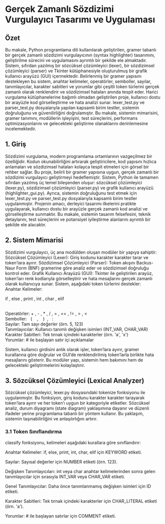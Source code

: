 # Gerçek Zamanlı Sözdizimi Vurgulayıcı Tasarımı ve Uygulaması
<h2> Özet </h2>

Bu makale, Python programlama dili kullanılarak geliştirilen, gramer tabanlı bir gerçek zamanlı sözdizimi vurgulayıcının (syntax highlighter) tasarımını, 
geliştirilme sürecini ve uygulamasını ayrıntılı bir şekilde ele almaktadır. Sistem, sıfırdan yazılmış bir sözcüksel çözümleyici (lexer), 
bir sözdizimsel çözümleyici (parser) ve Tkinter kütüphanesiyle oluşturulmuş bir grafik kullanıcı arayüzü (GUI) içermektedir. Belirlenmiş bir gramer yapısını destekleyen bu sistem, 
anahtar kelimeler, operatörler, semboller, sayılar, tanımlayıcılar, karakter sabitleri ve yorumlar gibi çeşitli token türlerini gerçek zamanlı olarak renklendirir ve sözdizimsel hataları anında tespit eder.
Harici vurgulama kütüphanelerine bağımlı olmadan geliştirilen proje, kullanıcı dostu bir arayüzle kod görselleştirme ve hata analizi sunar. lexer_test.py ve parser_test.py dosyalarıyla yapılan kapsamlı birim testler, 
sistemin doğruluğunu ve güvenilirliğini doğrulamıştır. Bu makale, sistemin mimarisini, gramer tanımını, modüllerin işleyişini, test süreçlerini, performans optimizasyonlarını ve gelecekteki geliştirme olanaklarını derinlemesine incelemektedir.

<h2> 1. Giriş </h2>

Sözdizimi vurgulama, modern programlama ortamlarının vazgeçilmez bir özelliğidir. Kodun okunabilirliğini artırarak geliştiricilere, kod yapısını hızlıca anlamaları ve sözdizimsel hataları kolayca tespit etmeleri için görsel bir rehber sağlar. Bu proje, belirli bir gramer yapısına uygun, gerçek zamanlı bir sözdizimi vurgulayıcı geliştirmeyi hedeflemiştir. Sistem, Python ile tamamen sıfırdan yazılmış üç temel bileşenden oluşur: sözcüksel çözümleyici (lexer.py), sözdizimsel çözümleyici (parser.py) ve grafik kullanıcı arayüzü (highlighter_gui.py). Ayrıca, sistemin doğruluğunu test etmek için lexer_test.py ve parser_test.py dosyalarıyla kapsamlı birim testler uygulanmıştır. Projenin amacı, derleyici tasarımı ilkelerini pratikte uygulayarak, kullanıcı dostu bir arayüzle gerçek zamanlı kod analizi ve görselleştirme sunmaktır. Bu makale, sistemin tasarım felsefesini, teknik detaylarını, test süreçlerini ve potansiyel iyileştirme alanlarını ayrıntılı bir şekilde ele alacaktır.


<h2>2. Sistem Mimarisi</h2>

Sözdizimi vurgulayıcı, üç ana modülden oluşan modüler bir yapıya sahiptir:
Sözcüksel Çözümleyici (Lexer): Giriş kodunu karakter karakter tarar ve token’lara ayırır.
Sözdizimsel Çözümleyici (Parser): Token akışını Backus-Naur Form (BNF) gramerine göre analiz eder ve sözdizimsel doğruluğu kontrol eder.
Grafik Kullanıcı Arayüzü (GUI): Tkinter ile geliştirilen arayüz, token’ları renk kodlarıyla görselleştirir ve hata mesajlarını gerçek zamanlı olarak kullanıcıya sunar.
Sistem, aşağıdaki token türlerini destekler:<br>
Anahtar Kelimeler: <p font-color = "red">if , else , print , int , char , elif </p> <br>
Operatörler: + , - , * , / , = , == , != , > , <<br>
Semboller: &nbsp;&nbsp;( &nbsp;&nbsp; , &nbsp;&nbsp;  )&nbsp;&nbsp;, &nbsp;&nbsp;:  <br>
Sayılar: Tam sayı değerler (örn. 5, 123)<br>
Tanımlayıcılar: Kullanıcı tanımlı değişken isimleri (INT_VAR, CHAR_VAR)<br>
Karakter Sabitleri: Tek tırnak içindeki karakterler (örn. 'a', 'x')<br>
Yorumlar: # ile başlayan satır içi açıklamalar<br>

Sistem, kullanıcı girdisini anlık olarak işler, token’lara ayırır, gramer kurallarına göre doğrular ve GUI’de renklendirilmiş token’larla birlikte hata mesajlarını gösterir. Bu modüler yapı, sistemin hem bakımını hem de gelecekteki geliştirmelerini kolaylaştırır.


<h2>3. Sözcüksel Çözümleyici (Lexical Analyzer)</h2>

Sözcüksel çözümleyici, lexer.py dosyasındaki tokenize fonksiyonu ile uygulanmıştır. Bu fonksiyon, giriş kodunu karakter karakter tarayarak token’lara ayırır ve her token’ı uygun bir kategoriyle etiketler. Sözcüksel analiz, durum diyagramı (state diagram) yaklaşımına dayanır ve düzenli ifadeler yerine programlama tabanlı bir yöntem kullanır. Bu yaklaşım, sistemin taşınabilirliğini ve anlaşılırlığını artırır.

<h3>3.1 Token Sınıflandırma </h3>

classify fonksiyonu, kelimeleri aşağıdaki kurallara göre sınıflandırır:

Anahtar Kelimeler: if, else, print, int, char, elif için KEYWORD etiketi.

Sayılar: Sayısal değerler için NUMBER etiketi (örn. 123).

Değişken Tanımlayıcıları: int veya char anahtar kelimelerinden sonra gelen tanımlayıcılar için sırasıyla INT_VAR veya CHAR_VAR etiketi.

Genel Tanımlayıcılar: Daha önce tanımlanmamış değişken isimleri için ID etiketi.

Karakter Sabitleri: Tek tırnak içindeki karakterler için CHAR_LITERAL etiketi (örn. 'a').

Yorumlar: # ile başlayan satırlar için COMMENT etiketi.
